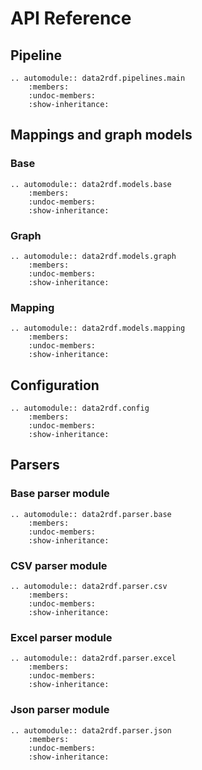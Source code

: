 # API Reference

## Pipeline

```{eval-rst}
.. automodule:: data2rdf.pipelines.main
    :members:
    :undoc-members:
    :show-inheritance:
```

## Mappings and graph models

### Base

```{eval-rst}
.. automodule:: data2rdf.models.base
    :members:
    :undoc-members:
    :show-inheritance:
```

### Graph

```{eval-rst}
.. automodule:: data2rdf.models.graph
    :members:
    :undoc-members:
    :show-inheritance:
```

### Mapping

```{eval-rst}
.. automodule:: data2rdf.models.mapping
    :members:
    :undoc-members:
    :show-inheritance:
```
## Configuration

```{eval-rst}
.. automodule:: data2rdf.config
    :members:
    :undoc-members:
    :show-inheritance:
```

## Parsers

### Base parser module

```{eval-rst}
.. automodule:: data2rdf.parser.base
    :members:
    :undoc-members:
    :show-inheritance:
```

### CSV parser module

```{eval-rst}
.. automodule:: data2rdf.parser.csv
    :members:
    :undoc-members:
    :show-inheritance:
```
### Excel parser module

```{eval-rst}
.. automodule:: data2rdf.parser.excel
    :members:
    :undoc-members:
    :show-inheritance:
```

### Json parser module

```{eval-rst}
.. automodule:: data2rdf.parser.json
    :members:
    :undoc-members:
    :show-inheritance:
```
